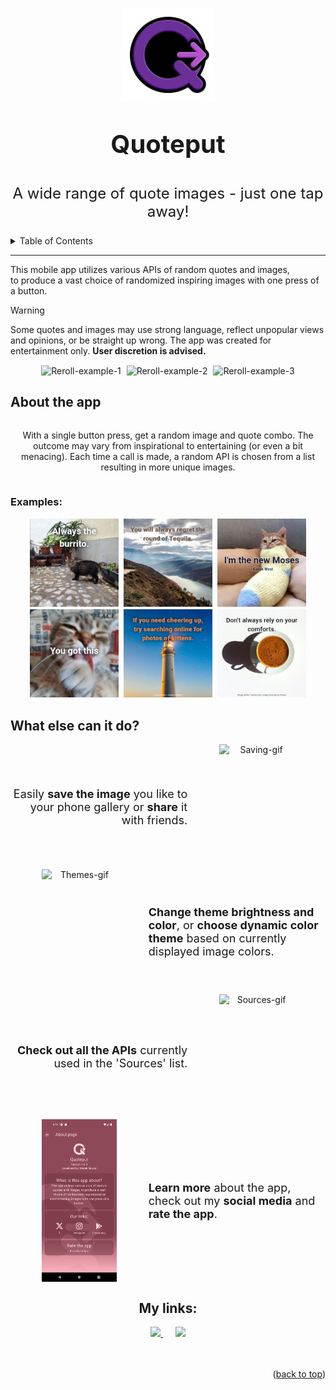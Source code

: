 <!DOCTYPE html>
<style>
    .container{
        display: flex;
    align-items: center;
    max-width: 690px;
    min-width: 300px;
  }
  .text-container{
    max-height: 300px;
    min-width: 140px;
  }
  .text-with-image{
    font-size: 18px;
  }
  .example-image{
    max-width: 200px;
    min-width: 40px;
  }
  .vertical{
    max-height: 300px;
    min-height: 200px;
    max-width: 20%;
    min-width: 120px;
    padding-left: 10%;
    padding-right: 10%;
  }
</style>

<a id="readme-top"></a>
<body>
  <div align="center">
    <img src="./README_assets/Icon_3d_color_on_black_2x.png" alt="Quoteput-icon" style="width: clamp(150px, 28%, 300px);"/>
    <p style="font-size:40px"><b>Quoteput</b></p>
    <p style="font-size:24px">A wide range of quote images - just one tap away!</p>
  </div>
</body>

<details>
  <summary>Table of Contents</summary>
  <ol>
    <li><a href="#readme-top">Quoteput</a></li>
    <li><a href="#about-the-app">About the app</a>
      <ul>
        <li><a href="#examples">Examples</a></li>
      </ul>
    </li>
  <li><a href="#what-else-can-it-do">What else can it do?</a></li>
  <li><a href="#my-links">My links</a></li>
  </ol>
</details>

---

<p>
This mobile app utilizes various APIs of random quotes and images,<br>
to produce a vast choice of randomized inspiring images with one press of a button.
</p>

> [!WARNING]  
> Some quotes and images may use strong language, reflect unpopular views and opinions, or be straight up wrong. The app was created for entertainment only. <b>User discretion is advised.</b>

<div align="center">
  <img class="example-image" src="./README_assets/Reroll_1.gif" alt="Reroll-example-1" width="28%" style="padding: min(0.1%,1px);"/>&nbsp;
  <img class="example-image" src="./README_assets/Reroll_2.gif" alt="Reroll-example-2" width="28%" style="padding: min(0.1%,1px);">&nbsp;
  <img class="example-image" src="./README_assets/Reroll_3.gif" alt="Reroll-example-3" width="28%" style="padding: min(0.1%,1px);"/>
</div>

## About the app
<div align="center">
  <div class="container" text-justify="center">
    <p>
    With a single button press, get a random image and quote combo.
    The outcome may vary from inspirational to entertaining (or even a bit menacing).
    Each time a call is made, a random API is chosen from a list resulting in more unique images.
    </p>
  </div>
</div>

### Examples:

<div align="center">
  <img class="example-image" src="./README_assets/Quoteput_example_png_1.png" alt="Example-image-1" width="28%" style="padding: min(0.1%,1px);"/>&nbsp;
  <img class="example-image" src="./README_assets/Quoteput_example_png_2.png" alt="Example-image-2" width="28%" style="padding: min(0.1%,1px);">&nbsp;
  <img class="example-image" src="./README_assets/Quoteput_example_png_3.png" alt="Example-image-3" width="28%" style="padding: min(0.1%,1px);"/>
  <br>
  <img class="example-image" src="./README_assets/Quoteput_example_png_4.png" alt="Example-image-4" width="28%" style="padding: min(0.1%,1px);"/>&nbsp;
  <img class="example-image" src="./README_assets/Quoteput_example_png_5.png" alt="Example-image-5" width="28%" style="padding: min(0.1%,1px);"/>&nbsp;
  <img class="example-image" src="./README_assets/Quoteput_example_png_6.png" alt="Example-image-6" width="28%" style="padding: min(0.1%,1px);"/>
</div>

## What else can it do?

<div align="center">
  <div class="container">
    <div class="text-with-image">
      <div class="text-container" align="right">
      Easily <b>save the image</b> you like to your phone gallery or <b>share</b> it with friends.
      </div>
    </div>
  <img class="vertical" src="./README_assets/Saving_2.gif" alt="Saving-gif"/>
  </div>
  <div class="container">
    <img class="vertical" src="./README_assets/Themes.gif" alt="Themes-gif"/>
    <div class="text-container">
      <div class="text-with-image" align="left">
        <b>Change theme brightness and color</b>, or <b>choose dynamic color theme</b> based on currently displayed image colors.
      </div>
    </div>
  </div>
  <div class="container">
    <div class="text-with-image">
      <div class="text-container" align="right">
      <b>Check out all the APIs</b> currently used in the 'Sources' list.
      </div>
    </div>
  <img class="vertical" src="./README_assets/Sources.gif" alt="Sources-gif"/>
  </div>
  <div class="container">
    <img class="vertical" src="./README_assets/About.png" alt="About-png"/>
    <div class="text-container">
      <div class="text-with-image" align="left">
        <b>Learn more</b> about the app, check out my <b>social media</b> and <b>rate the app</b>.
      </div>
    </div>
  </div>
</div>


<a id="my-links"></a>
<h2 align="center"> My links:</h2>

<div align="center" padding="16px">
  <a href="https://x.com/MarekMusialDev">
    <img src="https://cdn.simpleicons.org/x/grey" width="32">
  </a>
  &nbsp;&nbsp;&nbsp;&nbsp;
  <a href="https://www.instagram.com/marek.musial.dev/">
    <img src="https://cdn.simpleicons.org/instagram/grey" width="32">
  </a>
</div>
<br>
<br>
<p align="right">(<a href="#readme-top">back to top</a>)</p>
